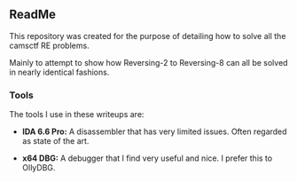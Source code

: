 ## ReadMe ##

This repository was created for the purpose of detailing how to solve all the camsctf RE problems.

Mainly to attempt to show how Reversing-2 to Reversing-8 can all be solved in nearly identical fashions.

### Tools ###

The tools I use in these writeups are:

- **IDA 6.6 Pro:** A disassembler that has very limited issues. Often regarded as state of the art.

- **x64 DBG:** A debugger that I find very useful and nice. I prefer this to OllyDBG.

